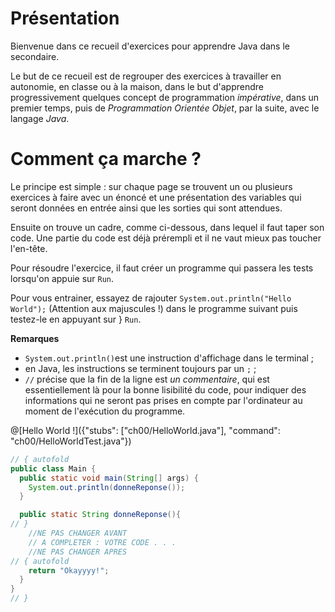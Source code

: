 # Présentation

Bienvenue dans ce recueil d'exercices pour apprendre Java dans le secondaire.

Le but de ce recueil est de regrouper des exercices à travailler en autonomie, en classe ou à la maison, dans le but d'apprendre progressivement quelques concept de programmation _impérative_, dans un premier temps, puis de _Programmation Orientée Objet_, par la suite, avec le langage *Java*.

# Comment ça marche ?

Le principe est simple : sur chaque page se trouvent un ou plusieurs exercices à faire avec un énoncé et une présentation des variables qui seront données en entrée ainsi que les sorties qui sont attendues.

Ensuite on trouve un cadre, comme ci-dessous, dans lequel il faut taper son code. Une partie du code est déjà prérempli et il ne vaut mieux pas toucher l'en-tête.

Pour résoudre l'exercice, il faut créer un programme qui passera les tests lorsqu'on appuie sur `Run`.

Pour vous entrainer, essayez de rajouter `System.out.println("Hello World");` (Attention aux majuscules !) dans le programme suivant puis testez-le en appuyant sur } `Run`.

**Remarques**
 - `System.out.println()`est une instruction d'affichage dans le terminal ;
 - en Java, les instructions se terminent toujours par un `;` ;
 - `//` précise que la fin de la ligne est *un commentaire*, qui est essentiellement là pour la bonne lisibilité du code, pour indiquer des informations qui ne seront pas prises en compte par l'ordinateur au moment de l'exécution du programme.

 @[Hello World !]({"stubs": ["ch00/HelloWorld.java"], "command": "ch00/HelloWorldTest.java"})


```java runnable
// { autofold
public class Main {
  public static void main(String[] args) {
    System.out.println(donneReponse());
  }

  public static String donneReponse(){
// }
    //NE PAS CHANGER AVANT
    // A COMPLETER : VOTRE CODE . . .
    //NE PAS CHANGER APRES
// { autofold
    return "Okayyyy!";
  }
}
// }
```
